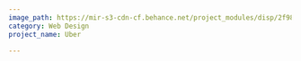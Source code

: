 ```yaml
---
image_path: https://mir-s3-cdn-cf.behance.net/project_modules/disp/2f987719805567.562e08f0a3dcb.jpg
category: Web Design
project_name: Uber

---
```

